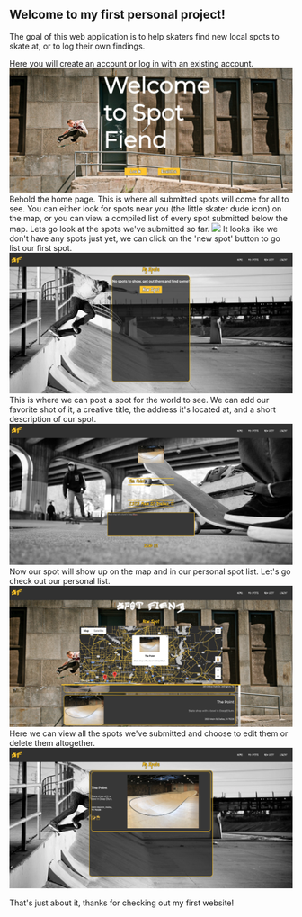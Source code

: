 ## Welcome to my first personal project!
The goal of this web application is to help skaters find 
new local spots to skate at, or to log their own findings.

Here you will create an account or log in with an existing account.
![](./Desc-Photos/Screen%20Shot%202019-10-03%20at%203.40.34%20PM.png)
Behold the home page. This is where all submitted spots will come for all to see.
You can either look for spots near you (the little skater dude icon) on the map,
or you can view a compiled list of every spot submitted below the map.
Lets go look at the spots we've submitted so far.
![](./Desc-Photos/Screen%20Shot%202019-10-03%20at%204.21.2%20PM.png)
It looks like we don't have any spots just yet, we can click on the 'new spot' button to go list our first spot.
![](./Desc-Photos/Screen%20Shot%202019-10-03%20at%204.26.30%20PM.png)
This is where we can post a spot for the world to see. 
We can add our favorite shot of it, a creative title, 
the address it's located at, and a short description of our spot.
![](./Desc-Photos/Screen%20Shot%202019-10-03%20at%204.36.10%20PM.png)
Now our spot will show up on the map and in our personal spot list.
Let's go check out our personal list.
![](./Desc-Photos/Screen%20Shot%202019-10-03%20at%204.43.18%20PM.png)
Here we can view all the spots we've submitted and choose to edit them or delete them
altogether.
![](./Desc-Photos/Screen%20Shot%202019-10-03%20at%204.41.32%20PM.png)

That's just about it, thanks for checking out my first website!